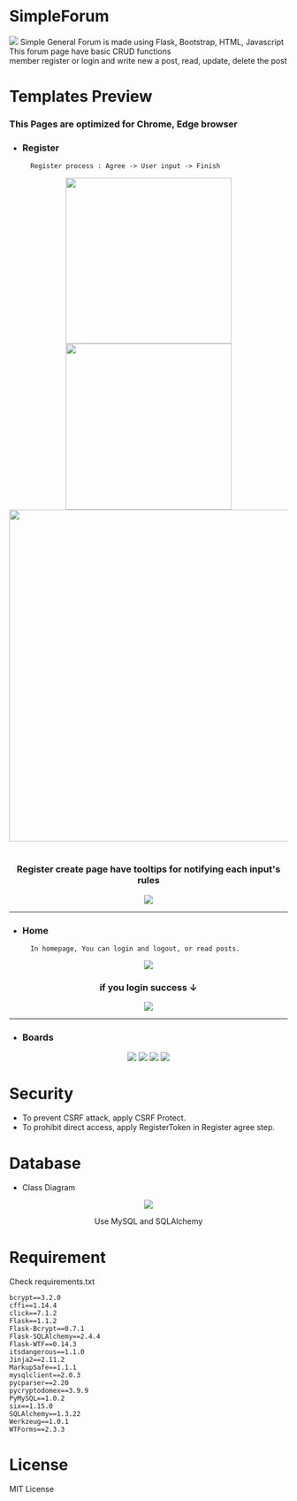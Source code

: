 # SimpleForum
![](etc/home/home.jpg)
Simple General Forum is made using Flask, Bootstrap, HTML, Javascript      
This forum page have basic CRUD functions   
member register or login and write new a post, read, update, delete the post 

# Templates Preview
### This Pages are optimized for Chrome, Edge browser   

- ### Register
        Register process : Agree -> User input -> Finish

<center>
    <img src="etc/register/agree.jpg" width="300" height="300">
    <img src="etc/register/form.jpg" width="300" height="300">
    <img src="etc/register/finish.jpg" width="600">
</center>
<br/>

<center>
    <h3>Register create page have tooltips for notifying each input's rules</h3>
    <img src="etc/register/tooltip.jpg">
</center>
<hr/>

- ### Home
        In homepage, You can login and logout, or read posts.
<center>
    <img src="etc/home/login.jpg">
    <h3>if you login success ↓</h3>
    <img src="etc/home/login_ok.jpg">
</center>

<hr/>

- ### Boards
<center>
    <img src="etc/board/list.jpg">
    <img src="etc/board/view.jpg">
    <img src="etc/board/detail_view.jpg">
    <img src="etc/board/write.jpg">
</center>


# Security
- To prevent CSRF attack, apply CSRF Protect.
- To prohibit direct access, apply RegisterToken in Register agree step.

# Database
- Class Diagram
<center>
    <img src="etc/board/diagram.jpg">
    <p>Use MySQL and SQLAlchemy</p>
</center>

# Requirement
Check requirements.txt   

    bcrypt==3.2.0       
    cffi==1.14.4    
    click==7.1.2    
    Flask==1.1.2    
    Flask-Bcrypt==0.7.1
    Flask-SQLAlchemy==2.4.4
    Flask-WTF==0.14.3
    itsdangerous==1.1.0
    Jinja2==2.11.2
    MarkupSafe==1.1.1
    mysqlclient==2.0.3
    pycparser==2.20
    pycryptodomex==3.9.9
    PyMySQL==1.0.2
    six==1.15.0
    SQLAlchemy==1.3.22
    Werkzeug==1.0.1
    WTForms==2.3.3

# License
MIT License
